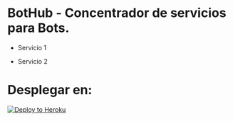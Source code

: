 # BotHub - Concentrador de servicios para Bots.

- Servicio 1

- Servicio 2


# Desplegar en:
[![Deploy to Heroku](https://www.herokucdn.com/deploy/button.svg)](https://heroku.com/deploy)

